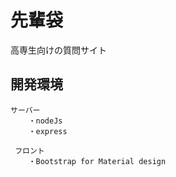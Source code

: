 # 先輩袋
高専生向けの質問サイト  
  
  
## 開発環境
	サーバー
		・nodeJs
		・express  
	
 	 フロント
  		・Bootstrap for Material design
